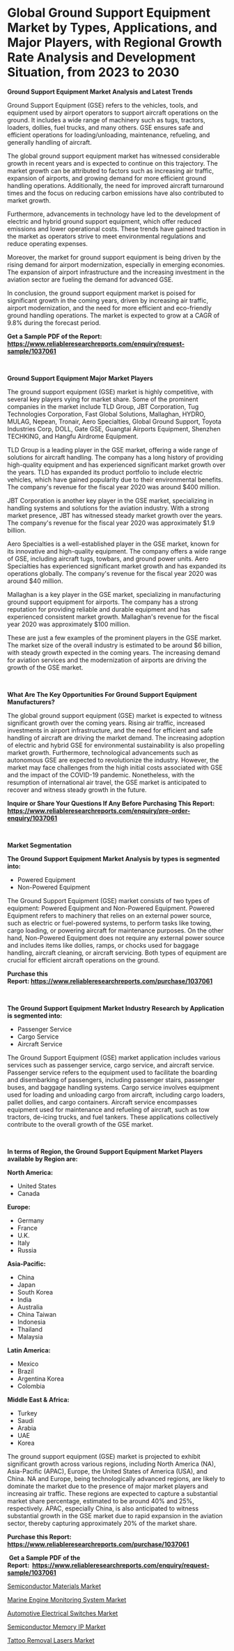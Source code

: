 <p><h1>Global Ground Support Equipment Market by Types, Applications, and Major Players, with Regional Growth Rate Analysis and Development Situation, from 2023 to 2030</h1></p><p><strong>Ground Support Equipment Market Analysis and Latest Trends</strong></p>
<p><p>Ground Support Equipment (GSE) refers to the vehicles, tools, and equipment used by airport operators to support aircraft operations on the ground. It includes a wide range of machinery such as tugs, tractors, loaders, dollies, fuel trucks, and many others. GSE ensures safe and efficient operations for loading/unloading, maintenance, refueling, and generally handling of aircraft.</p><p>The global ground support equipment market has witnessed considerable growth in recent years and is expected to continue on this trajectory. The market growth can be attributed to factors such as increasing air traffic, expansion of airports, and growing demand for more efficient ground handling operations. Additionally, the need for improved aircraft turnaround times and the focus on reducing carbon emissions have also contributed to market growth.</p><p>Furthermore, advancements in technology have led to the development of electric and hybrid ground support equipment, which offer reduced emissions and lower operational costs. These trends have gained traction in the market as operators strive to meet environmental regulations and reduce operating expenses.</p><p>Moreover, the market for ground support equipment is being driven by the rising demand for airport modernization, especially in emerging economies. The expansion of airport infrastructure and the increasing investment in the aviation sector are fueling the demand for advanced GSE.</p><p>In conclusion, the ground support equipment market is poised for significant growth in the coming years, driven by increasing air traffic, airport modernization, and the need for more efficient and eco-friendly ground handling operations. The market is expected to grow at a CAGR of 9.8% during the forecast period.</p></p>
<p><strong>Get a Sample PDF of the Report:&nbsp; <a href="https://www.reliableresearchreports.com/enquiry/request-sample/1037061">https://www.reliableresearchreports.com/enquiry/request-sample/1037061</a></strong></p>
<p>&nbsp;</p>
<p><strong>Ground Support Equipment Major Market Players</strong></p>
<p><p>The ground support equipment (GSE) market is highly competitive, with several key players vying for market share. Some of the prominent companies in the market include TLD Group, JBT Corporation, Tug Technologies Corporation, Fast Global Solutions, Mallaghan, HYDRO, MULAG, Nepean, Tronair, Aero Specialties, Global Ground Support, Toyota Industries Corp, DOLL, Gate GSE, Guangtai Airports Equipment, Shenzhen TECHKING, and Hangfu Airdrome Equipment.</p><p>TLD Group is a leading player in the GSE market, offering a wide range of solutions for aircraft handling. The company has a long history of providing high-quality equipment and has experienced significant market growth over the years. TLD has expanded its product portfolio to include electric vehicles, which have gained popularity due to their environmental benefits. The company's revenue for the fiscal year 2020 was around $400 million.</p><p>JBT Corporation is another key player in the GSE market, specializing in handling systems and solutions for the aviation industry. With a strong market presence, JBT has witnessed steady market growth over the years. The company's revenue for the fiscal year 2020 was approximately $1.9 billion.</p><p>Aero Specialties is a well-established player in the GSE market, known for its innovative and high-quality equipment. The company offers a wide range of GSE, including aircraft tugs, towbars, and ground power units. Aero Specialties has experienced significant market growth and has expanded its operations globally. The company's revenue for the fiscal year 2020 was around $40 million.</p><p>Mallaghan is a key player in the GSE market, specializing in manufacturing ground support equipment for airports. The company has a strong reputation for providing reliable and durable equipment and has experienced consistent market growth. Mallaghan's revenue for the fiscal year 2020 was approximately $100 million.</p><p>These are just a few examples of the prominent players in the GSE market. The market size of the overall industry is estimated to be around $6 billion, with steady growth expected in the coming years. The increasing demand for aviation services and the modernization of airports are driving the growth of the GSE market.</p></p>
<p>&nbsp;</p>
<p><strong>What Are The Key Opportunities For Ground Support Equipment Manufacturers?</strong></p>
<p><p>The global ground support equipment (GSE) market is expected to witness significant growth over the coming years. Rising air traffic, increased investments in airport infrastructure, and the need for efficient and safe handling of aircraft are driving the market demand. The increasing adoption of electric and hybrid GSE for environmental sustainability is also propelling market growth. Furthermore, technological advancements such as autonomous GSE are expected to revolutionize the industry. However, the market may face challenges from the high initial costs associated with GSE and the impact of the COVID-19 pandemic. Nonetheless, with the resumption of international air travel, the GSE market is anticipated to recover and witness steady growth in the future.</p></p>
<p><strong>Inquire or Share Your Questions If Any Before Purchasing This Report: <a href="https://www.reliableresearchreports.com/enquiry/pre-order-enquiry/1037061">https://www.reliableresearchreports.com/enquiry/pre-order-enquiry/1037061</a></strong></p>
<p>&nbsp;</p>
<p><strong>Market Segmentation</strong></p>
<p><strong>The Ground Support Equipment Market Analysis by types is segmented into:</strong></p>
<p><ul><li>Powered Equipment</li><li>Non-Powered Equipment</li></ul></p>
<p><p>The Ground Support Equipment (GSE) market consists of two types of equipment: Powered Equipment and Non-Powered Equipment. Powered Equipment refers to machinery that relies on an external power source, such as electric or fuel-powered systems, to perform tasks like towing, cargo loading, or powering aircraft for maintenance purposes. On the other hand, Non-Powered Equipment does not require any external power source and includes items like dollies, ramps, or chocks used for baggage handling, aircraft cleaning, or aircraft servicing. Both types of equipment are crucial for efficient aircraft operations on the ground.</p></p>
<p><strong>Purchase this Report:&nbsp;<a href="https://www.reliableresearchreports.com/purchase/1037061">https://www.reliableresearchreports.com/purchase/1037061</a></strong></p>
<p>&nbsp;</p>
<p><strong>The Ground Support Equipment Market Industry Research by Application is segmented into:</strong></p>
<p><ul><li>Passenger Service</li><li>Cargo Service</li><li>Aircraft Service</li></ul></p>
<p><p>The Ground Support Equipment (GSE) market application includes various services such as passenger service, cargo service, and aircraft service. Passenger service refers to the equipment used to facilitate the boarding and disembarking of passengers, including passenger stairs, passenger buses, and baggage handling systems. Cargo service involves equipment used for loading and unloading cargo from aircraft, including cargo loaders, pallet dollies, and cargo containers. Aircraft service encompasses equipment used for maintenance and refueling of aircraft, such as tow tractors, de-icing trucks, and fuel tankers. These applications collectively contribute to the overall growth of the GSE market.</p></p>
<p>&nbsp;</p>
<p><strong>In terms of Region, the Ground Support Equipment Market Players available by Region are:</strong></p>
<p>
    <p> <strong> North America: </strong>
        <ul>
            <li>United States</li>
            <li>Canada</li>
        </ul>
        </p> 
    <p> <strong> Europe: </strong>
        <ul>
            <li>Germany</li>
            <li>France</li>
            <li>U.K.</li>
            <li>Italy</li>
            <li>Russia</li>
        </ul>
        </p> 
    <p> <strong> Asia-Pacific: </strong>
        <ul>
            <li>China</li>
            <li>Japan</li>
            <li>South Korea</li>
            <li>India</li>
            <li>Australia</li>
            <li>China Taiwan</li>
            <li>Indonesia</li>
            <li>Thailand</li>
            <li>Malaysia</li>
        </ul>
        </p> 
    <p> <strong> Latin America: </strong>
        <ul>
            <li>Mexico</li>
            <li>Brazil</li>
            <li>Argentina Korea</li>
            <li>Colombia</li>
        </ul>
        </p> 
    <p> <strong> Middle East & Africa: </strong>
        <ul>
            <li>Turkey</li>
            <li>Saudi</li>
            <li>Arabia</li>
            <li>UAE</li>
            <li>Korea</li>
        </ul>
    </p>
    </p>
<p><p>The ground support equipment (GSE) market is projected to exhibit significant growth across various regions, including North America (NA), Asia-Pacific (APAC), Europe, the United States of America (USA), and China. NA and Europe, being technologically advanced regions, are likely to dominate the market due to the presence of major market players and increasing air traffic. These regions are expected to capture a substantial market share percentage, estimated to be around 40% and 25%, respectively. APAC, especially China, is also anticipated to witness substantial growth in the GSE market due to rapid expansion in the aviation sector, thereby capturing approximately 20% of the market share.</p></p>
<p><strong>Purchase this Report: <a href="https://www.reliableresearchreports.com/purchase/1037061">https://www.reliableresearchreports.com/purchase/1037061</a></strong></p>
<p>&nbsp;<strong>Get a Sample PDF of the Report:&nbsp;&nbsp;<a href="https://www.reliableresearchreports.com/enquiry/request-sample/1037061">https://www.reliableresearchreports.com/enquiry/request-sample/1037061</a></strong></p>
<p><strong></strong></p>
<p><p><a href="https://medium.com/@sandyabbott2023/semiconductor-materials-market-insights-into-market-cagr-market-trends-and-growth-strategies-b1633881c519">Semiconductor Materials Market</a></p><p><a href="https://github.com/lbird53714/Market-Research-Report-List-1/blob/main/marine-engine-monitoring-system-market.md">Marine Engine Monitoring System Market</a></p><p><a href="https://github.com/pizolina/Market-Research-Report-List-1/blob/main/automotive-electrical-switches-market.md">Automotive Electrical Switches Market</a></p><p><a href="https://medium.com/@cameronhuel/semiconductor-memory-ip-market-insight-market-trends-growth-forecasted-from-2023-to-2030-528882dde074">Semiconductor Memory IP Market</a></p><p><a href="https://www.linkedin.com/pulse/tattoo-removal-lasers-market-insights-players-forecast-till-hqtqe/">Tattoo Removal Lasers Market</a></p></p>
